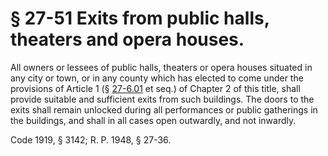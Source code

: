 # § 27-51 Exits from public halls, theaters and opera houses.

<p>All owners or lessees of public halls, theaters or opera houses situated in any city or town, or in any county which has elected to come under the provisions of Article 1 (§ <a href='http://law.lis.virginia.gov/vacode/27-6.01/'>27-6.01</a> et seq.) of Chapter 2 of this title, shall provide suitable and sufficient exits from such buildings. The doors to the exits shall remain unlocked during all performances or public gatherings in the buildings, and shall in all cases open outwardly, and not inwardly.</p><p>Code 1919, § 3142; R. P. 1948, § 27-36.</p>